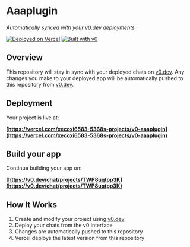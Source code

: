 # Aaaplugin

*Automatically synced with your [v0.dev](https://v0.dev) deployments*

[![Deployed on Vercel](https://img.shields.io/badge/Deployed%20on-Vercel-black?style=for-the-badge&logo=vercel)](https://vercel.com/xecoxi6583-5368s-projects/v0-aaaplugin)
[![Built with v0](https://img.shields.io/badge/Built%20with-v0.dev-black?style=for-the-badge)](https://v0.dev/chat/projects/TWP8uqtpp3K)

## Overview

This repository will stay in sync with your deployed chats on [v0.dev](https://v0.dev).
Any changes you make to your deployed app will be automatically pushed to this repository from [v0.dev](https://v0.dev).

## Deployment

Your project is live at:

**[https://vercel.com/xecoxi6583-5368s-projects/v0-aaaplugin](https://vercel.com/xecoxi6583-5368s-projects/v0-aaaplugin)**

## Build your app

Continue building your app on:

**[https://v0.dev/chat/projects/TWP8uqtpp3K](https://v0.dev/chat/projects/TWP8uqtpp3K)**

## How It Works

1. Create and modify your project using [v0.dev](https://v0.dev)
2. Deploy your chats from the v0 interface
3. Changes are automatically pushed to this repository
4. Vercel deploys the latest version from this repository